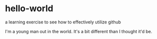 # hello-world
a learning exercise to see how to effectively utilize github


I'm a young man out in the world. It's a bit different than I thought it'd be.
